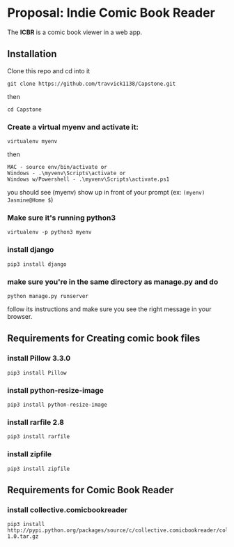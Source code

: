 # Proposal: Indie Comic Book Reader

The **ICBR** is a comic book viewer in a web app.

## Installation

Clone this repo and cd into it

    git clone https://github.com/travvick1138/Capstone.git

then

    cd Capstone

### Create a virtual myenv and activate it:

    virtualenv myenv

then

    MAC - source env/bin/activate or
    Windows - .\myvenv\Scripts\activate or
    Windows w/Powershell - .\myvenv\Scripts\activate.ps1

you should see (myenv) show up in front of your prompt (ex: `(myenv) Jasmine@Home $`)

### Make sure it's running python3

    virtualenv -p python3 myenv

### install django

    pip3 install django

### make sure you're in the same directory as manage.py and do

    python manage.py runserver

follow its instructions and make sure you see the right message in your browser.

## Requirements for Creating comic book files

### install Pillow 3.3.0

    pip3 install Pillow

### install python-resize-image

    pip3 install python-resize-image
    
### install rarfile 2.8

    pip3 install rarfile

### install zipfile

    pip3 install zipfile

## Requirements  for Comic Book Reader

### install collective.comicbookreader

    pip3 install http://pypi.python.org/packages/source/c/collective.comicbookreader/collective.comicbookreader-1.0.tar.gz
